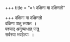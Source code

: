 +++
title = "०१ दक्षिणा मा दक्षिणतो"

+++
दक्षिणा मा दक्षिणतो  
दक्षिणा पातु सव्यतः ।  
पश्चाद् अनुव्याधात् पातु  
सर्वस्या भवहेत्याः ॥
